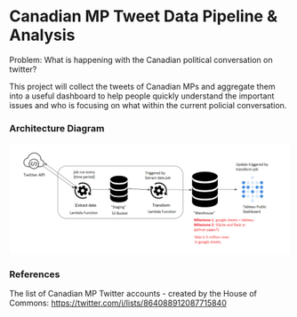 # Canadian MP Tweet Data Pipeline & Analysis

Problem: What is happening with the Canadian political conversation on twitter?

This project will collect the tweets of Canadian MPs and aggregate them into a useful dashboard to help people quickly understand the important issues and who is focusing on what within the current policial conversation.

### Architecture Diagram

![](Media\Overview.png)

### References

The list of Canadian MP Twitter accounts - created by the House of Commons:
https://twitter.com/i/lists/864088912087715840
